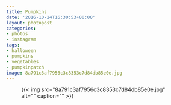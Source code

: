 ```yaml
---
title: Pumpkins
date: '2016-10-24T16:30:53+00:00'
layout: photopost
categories:
- photos
- instagram
tags:
- halloween
- pumpkins
- vegetables
- pumpkinpatch
image: 8a791c3af7956c3c8353c7d84db85e0e.jpg
---
```


<figure class="photo photo--square">
  {{< img src="8a791c3af7956c3c8353c7d84db85e0e.jpg" alt="" caption="" >}}

</figure>




